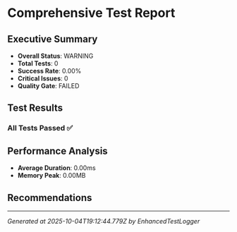 # Comprehensive Test Report

## Executive Summary
- **Overall Status**: WARNING
- **Total Tests**: 0
- **Success Rate**: 0.00%
- **Critical Issues**: 0
- **Quality Gate**: FAILED

## Test Results
### All Tests Passed ✅

## Performance Analysis
- **Average Duration**: 0.00ms
- **Memory Peak**: 0.00MB

## Recommendations


---
*Generated at 2025-10-04T19:12:44.779Z by EnhancedTestLogger*
